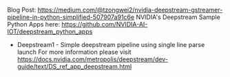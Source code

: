 Blog Post: https://medium.com/@tzongwei2/nvidia-deepstream-gstreamer-pipeline-in-python-simplified-507907a91c6e
NVIDIA's Deepstream Sample Python Apps here: https://github.com/NVIDIA-AI-IOT/deepstream_python_apps

* Deepstream1 - Simple deepstream pipeline using single line parse launch 
For more information please visit https://docs.nvidia.com/metropolis/deepstream/dev-guide/text/DS_ref_app_deepstream.html 
